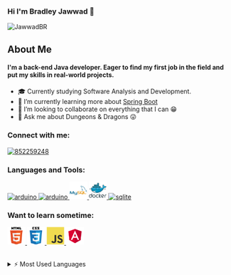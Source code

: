 ### Hi I'm Bradley Jawwad 👋
<p align=left> <img src=https://komarev.com/ghpvc/?username=JawwadBR alt=JawwadBR /> </p>
<h2 align="left"> About Me </h2>

#### I'm a back-end Java developer. Eager to find my first job in the field and put my skills in real-world projects.

- 🎓 Currently studying Software Analysis and Development.
- 🌱 I’m currently learning more about [Spring Boot](https://spring.io/projects/spring-boot/)
- 👯 I’m looking to collaborate on everything that I can 😁
- 💬 Ask me about Dungeons & Dragons 😜

### Connect with me:

<p align="left"> 
  <a href="https://www.linkedin.com/in/bradley-sperling/" target="blank"><img align="center" src="https://img.shields.io/badge/LinkedIn-0077B5?style=for-the-badge&logo=linkedin&logoColor=white" alt="852259248" height="30" width="110" /></a>
</p>

### Languages and Tools:

<p align="left">
  <a href="https://www.java.com/" target="_blank" rel="noreferrer">
    <img src="https://raw.githubusercontent.com/jmnote/z-icons/master/svg/java.svg" alt="arduino" width="40" height="40"/>
  </a>
  <a href="https://www.java.com/" target="_blank" rel="noreferrer">
    <img src="https://notearena.com/wp-content/uploads/2023/03/spring-boot-480.png" alt="arduino" width="40" height="40"/>
  </a>
<a href="https://www.mysql.com/" target="_blank" rel="noreferrer"> <img src="https://raw.githubusercontent.com/devicons/devicon/master/icons/mysql/mysql-original-wordmark.svg" alt="mysql" width="40" height="40"/> </a>
<a href="https://www.docker.com/" target="_blank" rel="noreferrer"> <img src="https://raw.githubusercontent.com/devicons/devicon/master/icons/docker/docker-original-wordmark.svg" alt="docker" width="40" height="40"/>
<a href="https://www.sqlite.org/" target="_blank" rel="noreferrer"> <img src="https://www.vectorlogo.zone/logos/sqlite/sqlite-icon.svg" alt="sqlite" width="40" height="40"/> </a>
</p>

### Want to learn sometime:

<p align="left">
<a href="https://www.w3.org/html/" target="_blank" rel="noreferrer"> <img src="https://raw.githubusercontent.com/devicons/devicon/master/icons/html5/html5-original-wordmark.svg" alt="html5" width="40" height="40"/> </a>
<a href="https://www.w3schools.com/css/" target="_blank" rel="noreferrer"> <img src="https://raw.githubusercontent.com/devicons/devicon/master/icons/css3/css3-original-wordmark.svg" alt="css3" width="40" height="40"/> </a>
<a href="https://developer.mozilla.org/en-US/docs/Web/JavaScript" target="_blank" rel="noreferrer"> <img src="https://raw.githubusercontent.com/devicons/devicon/master/icons/javascript/javascript-original.svg" alt="javascript" width="40" height="40"/> </a>
<a href="https://angular.io/docs" target="_blank" rel="noreferrer"> <img src="https://raw.githubusercontent.com/github/explore/80688e429a7d4ef2fca1e82350fe8e3517d3494d/topics/angular/angular.png" alt="javascript" width="40" height="40"/> </a>
</p>

<br/>

<details>

<summary>⚡ Most Used Languages</summary>

[![Top Langs](https://github-readme-stats.vercel.app/api/top-langs/?username=JawwadBR&layout=compact&theme=nightowl)](https://github.com/jawwadbr)

</details>
